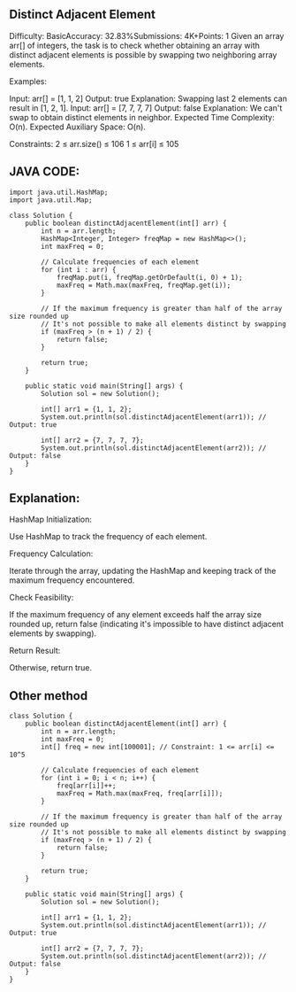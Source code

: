 ## Distinct Adjacent Element
Difficulty: BasicAccuracy: 32.83%Submissions: 4K+Points: 1
Given an array arr[] of integers, the task is to check whether obtaining an array with distinct adjacent elements is possible by swapping two neighboring array elements.

Examples:

Input: arr[] = [1, 1, 2]
Output: true
Explanation: Swapping last 2 elements can result in [1, 2, 1].
Input: arr[] = [7, 7, 7, 7]
Output: false
Explanation: We can't swap to obtain distinct elements in neighbor.
Expected Time Complexity: O(n).
Expected Auxiliary Space: O(n).

Constraints:
2 ≤ arr.size() ≤ 106
1 ≤ arr[i] ≤ 105

## JAVA CODE:
```
import java.util.HashMap;
import java.util.Map;

class Solution {
    public boolean distinctAdjacentElement(int[] arr) {
        int n = arr.length;
        HashMap<Integer, Integer> freqMap = new HashMap<>();
        int maxFreq = 0;

        // Calculate frequencies of each element
        for (int i : arr) {
            freqMap.put(i, freqMap.getOrDefault(i, 0) + 1);
            maxFreq = Math.max(maxFreq, freqMap.get(i));
        }

        // If the maximum frequency is greater than half of the array size rounded up
        // It's not possible to make all elements distinct by swapping
        if (maxFreq > (n + 1) / 2) {
            return false;
        }

        return true;
    }

    public static void main(String[] args) {
        Solution sol = new Solution();

        int[] arr1 = {1, 1, 2};
        System.out.println(sol.distinctAdjacentElement(arr1)); // Output: true

        int[] arr2 = {7, 7, 7, 7};
        System.out.println(sol.distinctAdjacentElement(arr2)); // Output: false
    }
}

```

## Explanation:
HashMap Initialization:

Use HashMap to track the frequency of each element.

Frequency Calculation:

Iterate through the array, updating the HashMap and keeping track of the maximum frequency encountered.

Check Feasibility:

If the maximum frequency of any element exceeds half the array size rounded up, return false (indicating it's impossible to have distinct adjacent elements by swapping).

Return Result:

Otherwise, return true.

## Other method
```
class Solution {
    public boolean distinctAdjacentElement(int[] arr) {
        int n = arr.length;
        int maxFreq = 0;
        int[] freq = new int[100001]; // Constraint: 1 <= arr[i] <= 10^5
        
        // Calculate frequencies of each element
        for (int i = 0; i < n; i++) {
            freq[arr[i]]++;
            maxFreq = Math.max(maxFreq, freq[arr[i]]);
        }
        
        // If the maximum frequency is greater than half of the array size rounded up
        // It's not possible to make all elements distinct by swapping
        if (maxFreq > (n + 1) / 2) {
            return false;
        }
        
        return true;
    }

    public static void main(String[] args) {
        Solution sol = new Solution();
        
        int[] arr1 = {1, 1, 2};
        System.out.println(sol.distinctAdjacentElement(arr1)); // Output: true

        int[] arr2 = {7, 7, 7, 7};
        System.out.println(sol.distinctAdjacentElement(arr2)); // Output: false
    }
}

```
